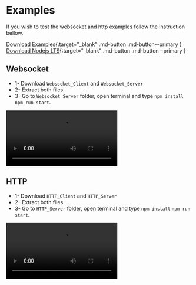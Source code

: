 # Examples

If you wish to test the websocket and http examples follow the instruction bellow.

[Download Examples](https://github.com/Cesio137/InternetProtocol-Documentation/releases/tag/Examples){:target="_blank" .md-button .md-button--primary }
[Download Nodejs LTS](https://nodejs.org/en/download){:target="_blank" .md-button .md-button--primary }

## Websocket

* 1- Download `Websocket_Client` and `Websocket_Server`
* 2- Extract both files.
* 3- Go to `Websocket_Server` folder, open terminal and type `npm install` `npm run start`.

<video width="60%"  controls>
    <source src="https://raw.githubusercontent.com/Cesio137/InternetProtocol-Documentation/gh-pages/media/video/WS_Tut.mp4" type="video/mp4">
</video>

## HTTP

* 1- Download `HTTP_Client` and `HTTP_Server`
* 2- Extract both files.
* 3- Go to `HTTP_Server` folder, open terminal and type `npm install` `npm run start`.

<video width="60%"  controls>
    <source src="https://raw.githubusercontent.com/Cesio137/InternetProtocol-Documentation/gh-pages/media/video/HTTP_Tut.mp4" type="video/mp4">
</video>